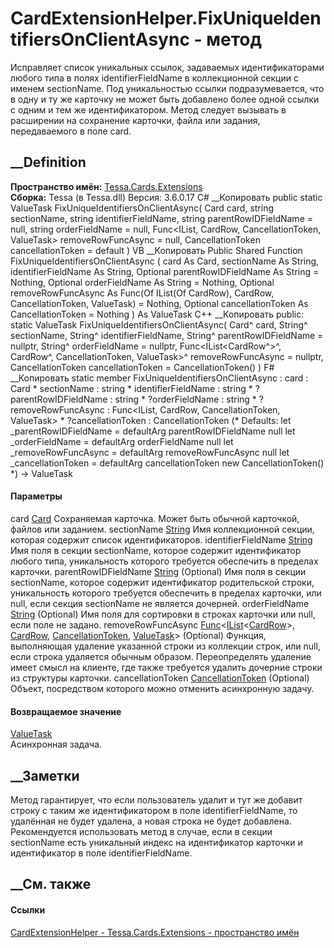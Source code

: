 # CardExtensionHelper.FixUniqueIdentifiersOnClientAsync - метод
Исправляет список уникальных ссылок, задаваемых идентификаторами любого типа в
полях identifierFieldName в коллекционной секции с именем sectionName. Под
уникальностью ссылки подразумевается, что в одну и ту же карточку не может
быть добавлено более одной ссылки с одним и тем же идентификатором. Метод
следует вызывать в расширении на сохранение карточки, файла или задания,
передаваемого в поле card.
## __Definition
 **Пространство имён:** [Tessa.Cards.Extensions](N_Tessa_Cards_Extensions.htm)  
 **Сборка:** Tessa (в Tessa.dll) Версия: 3.6.0.17
C# __Копировать
     public static ValueTask FixUniqueIdentifiersOnClientAsync(
    	Card card,
    	string sectionName,
    	string identifierFieldName,
    	string parentRowIDFieldName = null,
    	string orderFieldName = null,
    	Func<IList<CardRow>, CardRow, CancellationToken, ValueTask> removeRowFuncAsync = null,
    	CancellationToken cancellationToken = default
    )
VB __Копировать
     Public Shared Function FixUniqueIdentifiersOnClientAsync ( 
    	card As Card,
    	sectionName As String,
    	identifierFieldName As String,
    	Optional parentRowIDFieldName As String = Nothing,
    	Optional orderFieldName As String = Nothing,
    	Optional removeRowFuncAsync As Func(Of IList(Of CardRow), CardRow, CancellationToken, ValueTask) = Nothing,
    	Optional cancellationToken As CancellationToken = Nothing
    ) As ValueTask
C++ __Копировать
     public:
    static ValueTask FixUniqueIdentifiersOnClientAsync(
    	Card^ card, 
    	String^ sectionName, 
    	String^ identifierFieldName, 
    	String^ parentRowIDFieldName = nullptr, 
    	String^ orderFieldName = nullptr, 
    	Func<IList<CardRow^>^, CardRow^, CancellationToken, ValueTask>^ removeRowFuncAsync = nullptr, 
    	CancellationToken cancellationToken = CancellationToken()
    )
F# __Копировать
     static member FixUniqueIdentifiersOnClientAsync : 
            card : Card * 
            sectionName : string * 
            identifierFieldName : string * 
            ?parentRowIDFieldName : string * 
            ?orderFieldName : string * 
            ?removeRowFuncAsync : Func<IList<CardRow>, CardRow, CancellationToken, ValueTask> * 
            ?cancellationToken : CancellationToken 
    (* Defaults:
            let _parentRowIDFieldName = defaultArg parentRowIDFieldName null
            let _orderFieldName = defaultArg orderFieldName null
            let _removeRowFuncAsync = defaultArg removeRowFuncAsync null
            let _cancellationToken = defaultArg cancellationToken new CancellationToken()
    *)
    -> ValueTask 
#### Параметры
card [Card](T_Tessa_Cards_Card.htm)
    Сохраняемая карточка. Может быть обычной карточкой, файлов или заданием.
sectionName [String](https://learn.microsoft.com/dotnet/api/system.string)
    Имя коллекционной секции, которая содержит список идентификаторов.
identifierFieldName
[String](https://learn.microsoft.com/dotnet/api/system.string)
     Имя поля в секции sectionName, которое содержит идентификатор любого типа, уникальность которого требуется обеспечить в пределах карточки. 
parentRowIDFieldName
[String](https://learn.microsoft.com/dotnet/api/system.string) (Optional)
     Имя поля в секции sectionName, которое содержит идентификатор родительской строки, уникальность которого требуется обеспечить в пределах карточки, или null, если секция sectionName не является дочерней. 
orderFieldName [String](https://learn.microsoft.com/dotnet/api/system.string)
(Optional)
     Имя поля для сортировки в строках карточки или null, если поле не задано. 
removeRowFuncAsync
[Func](https://learn.microsoft.com/dotnet/api/system.func-4)<[IList](https://learn.microsoft.com/dotnet/api/system.collections.generic.ilist-1)<[CardRow](T_Tessa_Cards_CardRow.htm)>,
[CardRow](T_Tessa_Cards_CardRow.htm),
[CancellationToken](https://learn.microsoft.com/dotnet/api/system.threading.cancellationtoken),
[ValueTask](https://learn.microsoft.com/dotnet/api/system.threading.tasks.valuetask)>
(Optional)
     Функция, выполняющая удаление указанной строки из коллекции строк, или null, если строка удаляется обычным образом. Переопределять удаление имеет смысл на клиенте, где также требуется удалить дочерние строки из структуры карточки. 
cancellationToken
[CancellationToken](https://learn.microsoft.com/dotnet/api/system.threading.cancellationtoken)
(Optional)
    Объект, посредством которого можно отменить асинхронную задачу.
#### Возвращаемое значение
[ValueTask](https://learn.microsoft.com/dotnet/api/system.threading.tasks.valuetask)  
Асинхронная задача.
##  __Заметки
Метод гарантирует, что если пользователь удалит и тут же добавит строку с
таким же идентификатором в поле identifierFieldName, то удалённая не будет
удалена, а новая строка не будет добавлена.
Рекомендуется использовать метод в случае, если в секции sectionName есть
уникальный индекс на идентификатор карточки и идентификатор в поле
identifierFieldName.
##  __См. также
#### Ссылки
[CardExtensionHelper - ](T_Tessa_Cards_Extensions_CardExtensionHelper.htm)
[Tessa.Cards.Extensions - пространство имён](N_Tessa_Cards_Extensions.htm)
